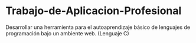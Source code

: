 # Trabajo-de-Aplicacion-Profesional
Desarrollar una herramienta para el autoaprendizaje básico de lenguajes de programación bajo un ambiente web. (Lenguaje C)

